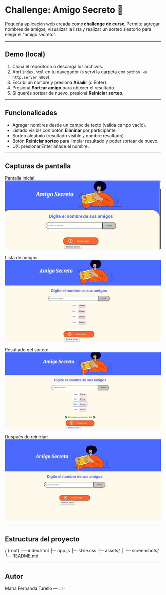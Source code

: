 # Challenge: Amigo Secreto 🎁

Pequeña aplicación web creada como **challenge de curso**. Permite agregar nombres de amigos, visualizar la lista y realizar un sorteo aleatorio para elegir el "amigo secreto".

---

## Demo (local)
1. Cloná el repositorio o descargá los archivos.
2. Abrí `index.html` en tu navegador (o serví la carpeta con `python -m http.server 8000`).
3. Escribí un nombre y presioná **Añadir** (o Enter).
4. Presioná **Sortear amigo** para obtener el resultado.
5. Si querés sortear de nuevo, presioná **Reiniciar sorteo**.

---

## Funcionalidades
- Agregar nombres desde un campo de texto (valida campo vacío).
- Listado visible con botón **Eliminar** por participante.
- Sorteo aleatorio (resultado visible y nombre resaltado).
- Botón **Reiniciar sorteo** para limpiar resultado y poder sortear de nuevo.
- UX: presionar Enter añade el nombre.

---

## Capturas de pantalla

Pantalla inicial:
![Home](assets/screenshots/screenshot-01-home.png)

Lista de amigos:
![Lista](assets/screenshots/screenshot-02-lista.png)

Resultado del sorteo:
![Resultado](assets/screenshots/screenshot-03-resultado.png)

Después de reiniciar:
![Reiniciar](assets/screenshots/screenshot-04-reiniciar.png)


---

## Estructura del proyecto
/ (root)
├─ index.html
├─ app.js
├─ style.css
├─ assets/
│ └─ screenshots/
└─ README.md

---

## Autor
María Fernanda Turello — . ✨
